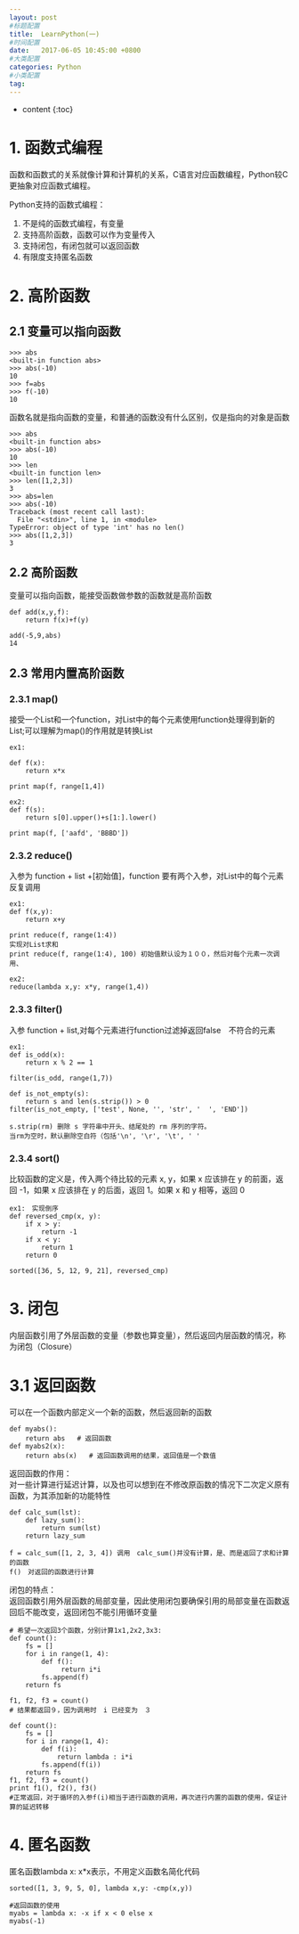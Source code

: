 ```yaml
---
layout: post
#标题配置
title:  LearnPython(一)
#时间配置
date:   2017-06-05 10:45:00 +0800
#大类配置
categories: Python
#小类配置
tag: 
---
```


* content
{:toc}

# 1. 函数式编程
函数和函数式的关系就像计算和计算机的关系，C语言对应函数编程，Python较C更抽象对应函数式编程。

Python支持的函数式编程：<br/>
1. 不是纯的函数式编程，有变量
2. 支持高阶函数，函数可以作为变量传入
3. 支持闭包，有闭包就可以返回函数
4. 有限度支持匿名函数

# 2. 高阶函数
## 2.1 变量可以指向函数
```buildoutcfg
>>> abs
<built-in function abs>
>>> abs(-10)
10
>>> f=abs
>>> f(-10)
10

```
函数名就是指向函数的变量，和普通的函数没有什么区别，仅是指向的对象是函数
```buildoutcfg
>>> abs
<built-in function abs>
>>> abs(-10)
10
>>> len
<built-in function len>
>>> len([1,2,3])
3
>>> abs=len
>>> abs(-10)
Traceback (most recent call last):
  File "<stdin>", line 1, in <module>
TypeError: object of type 'int' has no len()
>>> abs([1,2,3])
3

```
## 2.2 高阶函数
变量可以指向函数，能接受函数做参数的函数就是高阶函数
```buildoutcfg
def add(x,y,f):
    return f(x)+f(y)

add(-5,9,abs)
14
```

## 2.3 常用内置高阶函数
### 2.3.1 map()
接受一个List和一个function，对List中的每个元素使用function处理得到新的List;可以理解为map()的作用就是转换List
```buildoutcfg
ex1:

def f(x):
    return x*x
    
print map(f, range[1,4])

ex2:
def f(s):
    return s[0].upper()+s[1:].lower()
    
print map(f, ['aafd', 'BBBD'])
```

### 2.3.2 reduce()
入参为 function + list +[初始值]，function 要有两个入参，对List中的每个元素反复调用

```buildoutcfg
ex1:
def f(x,y):
    return x+y
    
print reduce(f, range(1:4))
实现对List求和
print reduce(f, range(1:4), 100) 初始值默认设为１００，然后对每个元素一次调用、

ex2:
reduce(lambda x,y: x*y, range(1,4))
```

### 2.3.3 filter()
入参 function + list,对每个元素进行function过滤掉返回false　不符合的元素

```buildoutcfg
ex1:
def is_odd(x):
    return x % 2 == 1
    
filter(is_odd, range(1,7))

def is_not_empty(s):
    return s and len(s.strip()) > 0
filter(is_not_empty, ['test', None, '', 'str', '  ', 'END'])

s.strip(rm) 删除 s 字符串中开头、结尾处的 rm 序列的字符。
当rm为空时，默认删除空白符（包括'\n', '\r', '\t', ' '

```
### 2.3.4 sort()
比较函数的定义是，传入两个待比较的元素 x, y，如果 x 应该排在 y 的前面，返回 -1，如果 x 应该排在 y 的后面，返回 1。如果 x 和 y 相等，返回 0
```buildoutcfg
ex1:　实现倒序
def reversed_cmp(x, y):
    if x > y:
        return -1
    if x < y:
        return 1
    return 0
    
sorted([36, 5, 12, 9, 21], reversed_cmp)
```

# 3. 闭包
内层函数引用了外层函数的变量（参数也算变量），然后返回内层函数的情况，称为闭包（Closure）

# 3.1 返回函数
可以在一个函数内部定义一个新的函数，然后返回新的函数
```buildoutcfg
def myabs():
    return abs   # 返回函数
def myabs2(x):
    return abs(x)   # 返回函数调用的结果，返回值是一个数值
```

返回函数的作用：<br/>
对一些计算进行延迟计算，以及也可以想到在不修改原函数的情况下二次定义原有函数，为其添加新的功能特性
```buildoutcfg
def calc_sum(lst):
    def lazy_sum():
        return sum(lst)
    return lazy_sum
    
f = calc_sum([1, 2, 3, 4]) 调用　calc_sum()并没有计算，是、而是返回了求和计算的函数
f()　对返回的函数进行计算
```

闭包的特点：<br/>
返回函数引用外层函数的局部变量，因此使用闭包要确保引用的局部变量在函数返回后不能改变，返回闭包不能引用循环变量

```buildoutcfg
# 希望一次返回3个函数，分别计算1x1,2x2,3x3:
def count():
    fs = []
    for i in range(1, 4):
        def f():
             return i*i
        fs.append(f)
    return fs

f1, f2, f3 = count()
# 结果都返回９，因为调用时　i 已经变为　３

def count():
    fs = []
    for i in range(1, 4):
        def f(i):
            return lambda : i*i
        fs.append(f(i))
    return fs
f1, f2, f3 = count()
print f1(), f2(), f3()
#正常返回，对于循环的入参f(i)相当于进行函数的调用，再次进行内置的函数的使用，保证计算的延迟转移

```


# 4. 匿名函数
匿名函数lambda x: x*x表示，不用定义函数名简化代码
```buildoutcfg
sorted([1, 3, 9, 5, 0], lambda x,y: -cmp(x,y))

#返回函数的使用
myabs = lambda x: -x if x < 0 else x 
myabs(-1)

```
